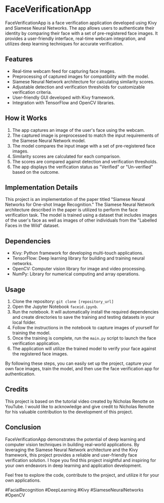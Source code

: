 # FaceVerificationApp

FaceVerificationApp is a face verification application developed using Kivy and Siamese Neural Networks. The app allows users to authenticate their identity by comparing their face with a set of pre-registered face images. It provides a user-friendly interface, real-time webcam integration, and utilizes deep learning techniques for accurate verification.

## Features

- Real-time webcam feed for capturing face images.
- Preprocessing of captured images for compatibility with the model.
- Siamese Neural Network architecture for calculating similarity scores.
- Adjustable detection and verification thresholds for customizable verification criteria.
- User-friendly GUI developed with Kivy framework.
- Integration with TensorFlow and OpenCV libraries.

## How it Works

1. The app captures an image of the user's face using the webcam.
2. The captured image is preprocessed to match the input requirements of the Siamese Neural Network model.
3. The model compares the input image with a set of pre-registered face images.
4. Similarity scores are calculated for each comparison.
5. The scores are compared against detection and verification thresholds.
6. The app displays the verification status as "Verified" or "Un-verified" based on the outcome.

## Implementation Details

This project is an implementation of the paper titled "Siamese Neural Networks for One-shot Image Recognition." The Siamese Neural Network architecture described in the paper is utilized to perform the face verification task. The model is trained using a dataset that includes images of the user's face as well as images of other individuals from the "Labelled Faces in the Wild" dataset.

## Dependencies

- Kivy: Python framework for developing multi-touch applications.
- TensorFlow: Deep learning library for building and training neural networks.
- OpenCV: Computer vision library for image and video processing.
- NumPy: Library for numerical computing and array operations.

## Usage

1. Clone the repository: `git clone [repository_url]`
2. Open the Jupyter Notebook `faceid.ipynb`.
3. Run the notebook. It will automatically install the required dependencies and create directories to save the training and testing datasets in your local folder.
4. Follow the instructions in the notebook to capture images of yourself for training the model.
5. Once the training is complete, run the `main.py` script to launch the face verification application.
6. The application will utilize the trained model to verify your face against the registered face images.

By following these steps, you can easily set up the project, capture your own face images, train the model, and then use the face verification app for authentication.

## Credits

This project is based on the tutorial video created by Nicholas Renotte on YouTube. I would like to acknowledge and give credit to Nicholas Renotte for his valuable contribution to the development of this project.

## Conclusion

FaceVerificationApp demonstrates the potential of deep learning and computer vision techniques in building real-world applications. By leveraging the Siamese Neural Network architecture and the Kivy framework, this project provides a reliable and user-friendly face verification solution. I hope you find this project insightful and inspiring for your own endeavors in deep learning and application development.


Feel free to explore the code, contribute to the project, and utilize it for your own applications.

#FacialRecognition #DeepLearning #Kivy #SiameseNeuralNetworks #OpenCV
